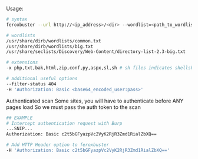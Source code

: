 Usage:
```bash
# syntax
feroxbuster --url http://<ip_address>/<dir> --wordlist=<path_to_wordlist>

# wordlists
/usr/share/dirb/wordlists/common.txt
/usr/share/dirb/wordlists/big.txt
/usr/share/seclists/Discovery/Web-Content/directory-list-2.3-big.txt

# extensions
-x php,txt,bak,html,zip,conf,py,aspx,sl,sh # sh files indicates shellshock exploit

# additional useful options
--filter-status 404
-H 'Authorization: Basic <base64_encoded_user:pass>'
```

Authenticated scan
	Some sites, you will have to authenticate before ANY pages load
	So we must pass the auth token to the scan
```bash
## EXAMPLE
# Intercept authentication request with Burp
...SNIP...
Authorization: Basic c2t5bGFyazpVc2VyK2RjR3Zmd1RialZbXQ==

# Add HTTP Header option to feroxbuster
-H 'Authorization: Basic c2t5bGFyazpVc2VyK2RjR3Zmd1RialZbXQ=='
```

